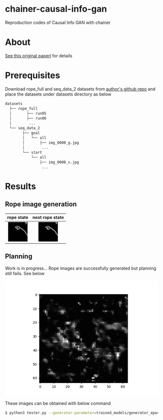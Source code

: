 # chainer-causal-info-gan
Reproduction codes of Causal Info GAN with chainer

# About
[See this original paperl](https://arxiv.org/abs/1807.09341) for details

# Prerequisites

Download rope_full and seq_data_2 datasets from [author's github repo](https://github.com/thanard/causal-infogan)
and place the datasets under datasets directory as below

```
datasets
  ├── rope_full
  │       ├── run05
  │       ├── run06
  │        ...
  └── seq_data_2
        ├── goal
        │   └── all
        │       ├── img_0000_g.jpg
        │        ...
        └── start
            └── all
                ├── img_0000_s.jpg
                 ...
```

# Results
## Rope image generation

|rope state|next rope state|
|:---:|:---:|
|![current](results/epoch-100-current.jpg)|![next](results/epoch-100-next.jpg)|

## Planning

Work is in progress... Rope images are successfully generated but planning still fails. See below

![Planned image](results/anim.gif)

These images can be obtained with below command

```sh
$ python3 tester.py --generator-parameter=trained_models/generator_epoch-100 --posterior-parameter=trained_models/posterior_epoch-100 --subtractor-parameter=trained_models/subtractor.model --transition-parameter=trained_models/transision_epoch-100 --classifier-parameter=trained_models/classifier.model --start-image=datasets/seq_data_2/start/all/img_0000_s.jpg --goal-image=datasets/seq_data_2/goal/all/img_0000_g.jpg
```